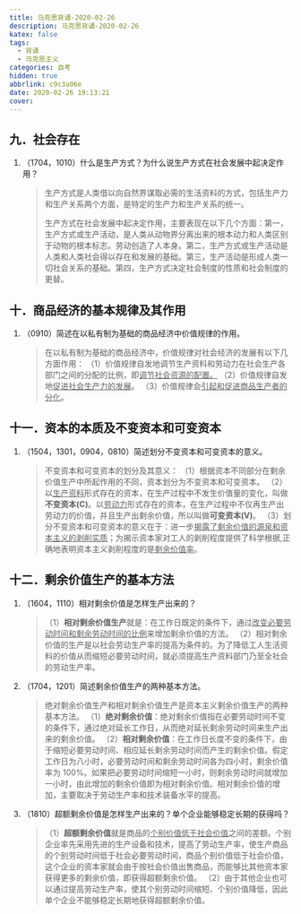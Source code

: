 ```yaml
---
title: 马克思背诵-2020-02-26
description: 马克思背诵-2020-02-26
katex: false
tags:
  - 背诵
  - 马克思主义
categories: 自考
hidden: true
abbrlink: c9c3a06e
date: 2020-02-26 19:13:21
cover:
---
```


## 九．社会存在

1. （1704，1010）什么是生产方式？为什么说生产方式在社会发展中起决定作用？

   > 生产方式是人类借以向自然界谋取必需的生活资料的方式，包括生产力和生产关系两个方面，是特定的生产力和生产关系的统一。 
   >
   > 生产方式在社会发展中起决定作用，主要表现在以下几个方面：第一，生产方式或生产活动，是人类从动物界分离出来的根本动力和人类区别于动物的根本标志。劳动创造了人本身。第二，生产方式或生产活动是人类和人类社会得以存在和发展的基础。第三，生产活动是形成人类一切社会关系的基础。第四，生产方式决定社会制度的性质和社会制度的更替。



## 十．商品经济的基本规律及其作用

1. （0910）简述在以私有制为基础的商品经济中价值规律的作用。

   > 在以私有制为基础的商品经济中，价值规律对社会经济的发展有以下几方面作用：
   > （1）价值规律自发地调节生产资料和劳动力在社会生产各部门之间的分配的比例，即<u>调节社会资源的配置。</u>
   > （2）价值规律自发地<u>促进社会生产力的发展</u>。
   > （3）价值规律会<u>引起和促进商品生产者的分化</u>。

## 十一．资本的本质及不变资本和可变资本

1. （1504，1301，0904，0810）简述划分不变资本和可变资本的意义。

   > 不变资本和可变资本的划分及其意义：
   > （1）根据资本不同部分在剩余价值生产中所起作用的不同，资本划分为不变资本和可变资本。
   > （2）以<u>生产资料</u>形式存在的资本，在生产过程中不发生价值量的变化，叫做**不变资本(C)**。以<u>劳动力</u>形式存在的资本，在生产过程中不仅再生产出劳动力的价值，并且生产出剩余价值，所以叫做**可变资本(V)**。
   > （3）划分不变资本和可变资本的意义在于：进一步<u>揭露了剩余价值的源泉和资本主义的剥削实质</u>；为揭示资本家对工人的剥削程度提供了科学根据,正确地表明资本主义剥削程度的是<u>剩余价值率</u>。



## 十二．剩余价值生产的基本方法

1. （1604，1110）相对剩余价值是怎样生产出来的？

   > （1）**相对剩余价值生产**就是：在工作日既定的条件下，通过<u>改变必要劳动时间和剩余劳动时间的比例</u>来增加剩余价值的方法。
   > （2）相对剩余价值的生产是以社会劳动生产率的提高为条件的。为了降低工人生活资料的价值从而缩短必要劳动时间，就必须提高生产资料部门乃至全社会的劳动生产率。

2. （1704，1201）简述剩余价值生产的两种基本方法。

   > 绝对剩余价值生产和相对剩余价值生产是资本主义剩余价值生产的两种基本方法。
   > （1）**绝对剩余价值**：绝对剩余价值指在必要劳动时间不变的条件下，通过绝对延长工作日，从而绝对延长剩余劳动时间来生产出来的剩余价值。
   > （2）**相对剩余价值**：在工作日长度不变的条件下，由于缩短必要劳动时间、相应延长剩余劳动时间而产生的剩余价值。假定工作日为八小时，必要劳动时间和剩余劳动时间各为四小时，剩余价值率为 100%。如果把必要劳动时间缩短一小时，则剩余劳动时间就增加一小时，由此增加的剩余价值即为相对剩余价值。相对剩余价值的增加，主要取决于劳动生产率和技术装备水平的提高。
   
3. （1810）超额剩余价值是怎样生产出来的？单个企业能够稳定长期的获得吗？

   > （1）**超额剩余价值**就是商品的<u>个别价值低于社会价值</u>之间的差额。个别企业率先采用先进的生产设备和技术，提高了劳动生产率，使生产商品的个别劳动时间低于社会必要劳动时间，商品个别价值低于社会价值，这个企业的资本家就会由于按社会价值出售商品，而能够比其他资本家获得更多的剩余价值，即获得超额剩余价值。
   > （2）由于其他企业也可以通过提高劳动生产率，使其个别劳动时间缩短、个别价值降低，因此单个企业不能够稳定长期地获得超额剩余价值。


